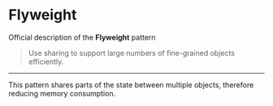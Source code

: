 # Flyweight

Official description of the **Flyweight** pattern

> Use sharing to support large numbers of fine-grained objects efficiently.

---

This pattern shares parts of the state between multiple objects, therefore reducing memory consumption.
